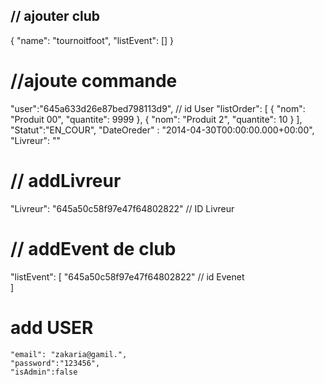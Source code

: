 ##  // ajouter club 
{
    "name": "tournoitfoot",
    "listEvent": []
}
# //ajoute commande 
"user":"645a633d26e87bed798113d9", // id User
    "listOrder": [
        { "nom": "Produit 00", "quantite": 9999 },
        { "nom": "Produit 2", "quantite": 10 }
    ],
    "Statut":"EN_COUR",
    "DateOreder" : "2014-04-30T00:00:00.000+00:00",
    "Livreur": ""
# // addLivreur 
"Livreur": "645a50c58f97e47f64802822" // ID Livreur 
# // addEvent de club 
"listEvent": [
        "645a50c58f97e47f64802822" // id Evenet  
    ]
# add  USER 
    "email": "zakaria@gamil.",
    "password":"123456",
    "isAdmin":false
